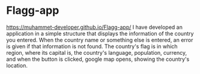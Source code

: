 # Flagg-app
https://muhammet-developer.github.io/Flagg-app/
I have developed an application in a simple structure that displays the information of the country you entered. When the country name or something else is entered, an error is given if that information is not found.
The country's flag is in which region, where its capital is, the country's language, population, currency, and when the button is clicked, google map opens, showing the country's location.
